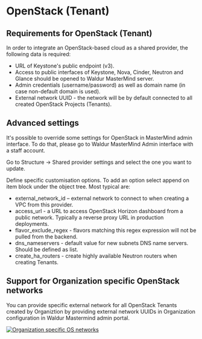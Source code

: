 # OpenStack (Tenant)

## Requirements for OpenStack (Tenant)
In order to integrate an OpenStack-based cloud as a shared provider, the following data is required:

- URL of Keystone's public endpoint (v3).
- Access to public interfaces of Keystone, Nova, Cinder, Neutron and Glance should be opened to Waldur MasterMind server.
- Admin credentials (username/password) as well as domain name (in case non-default domain is used).
- External network UUID - the network will be by default connected to all created OpenStack Projects (Tenants).

## Advanced settings 
It's possible to override some settings for OpenStack in MasterMind admin interface.
To do that, please go to Waldur MasterMind Admin interface with a staff account.

Go to Structure → Shared provider settings and select the one you want to update.

Define specific customisation options. To add an option select append on item block under the object tree. Most typical are:

- external_network_id – external network to connect to when creating a VPC from this provider.
- access_url - a URL to access OpenStack Horizon dashboard from a public network. Typically a reverse proxy URL in production deployments.
- flavor_exclude_regex - flavors matching this regex expression will not be pulled from the backend.
- dns_nameservers - default value for new subnets DNS name servers. Should be defined as list.
- create_ha_routers - create highly available Neutron routers when creating Tenants.

## Support for Organization specific OpenStack networks
You can provide specific external network for all OpenStack Tenants created by Organiztion by providing external
network UUIDs in Organization configuration in Waldur Mastermind admin portal.

[![Organization specific OS networks](img/org-specific-os-network.png)](img/org-specific-os-network.png)


